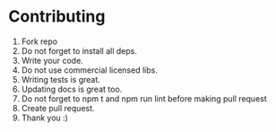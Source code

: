# Contributing

1. Fork repo
1. Do not forget to install all deps.
1. Write your code.
1. Do not use commercial licensed libs.
1. Writing tests is great.
1. Updating docs is great too.
1. Do not forget to npm t and npm run lint before making pull request
1. Create pull request.
1. Thank you :)
